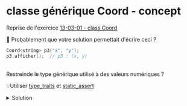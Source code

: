 # classe générique Coord - concept 

Reprise de l'exercice [13-03-01 - class Coord](13-01-01%20-%20class%20Coord.md)

🤔 Probablement que votre solution permettait d'écrire ceci ?

~~~cpp
Coord<string> p3("x", "y");
p3.afficher();  // p3 : (x, y)
~~~

<br>
Restreinde le type générique utilisé à des valeurs numériques ?

💡Utiliser [type_traits](https://cplusplus.com/reference/type_traits/) et [static_assert](https://en.cppreference.com/w/cpp/language/static_assert)

<details>
<summary>Solution</summary>

~~~cpp
#include <iostream>
#include <type_traits>
#include <vector>
using namespace std;

//------------------------------------------------------------
template <typename T>
class Coord {
public:
   Coord()           : Coord(T(), T()) {};
   Coord(T x, T y)   : x(x), y(y)      {};

   void  setCoord(T x, T y);
   T getX() const { return x; }
   T getY() const { return y; }

   void deplacer(T dx, T dy);
   void afficher() const;

private:
   static_assert(std::is_arithmetic<T>::value, "T is not an arithmetic value");
   T x;
   T y;
   T z;
};

//------------------------------------------------------------
int main() {

   cout << "origine  : ";
   const Coord<int> origin;
   origin.afficher();
   cout << endl;

   cout << "p1       : ";
   Coord<int> p1;
   p1.setCoord(1, 2);
   p1.afficher();
   cout << endl;

   cout << "p2       : ";
   Coord<double> p2(3, 4);
   p2.afficher();
   cout << endl;

   cout << "p2->     : ";
   p2.deplacer(1, 1);            // conversion int => double
   cout << "(" << p2.getX() << ", " << p2.getY() << ")";
   cout << endl;

   cout << "p3       : ";
   Coord<string> p3("x", "y");   // ne compile pas
   p3.afficher();
   cout << endl;
}

//------------------------------------------------------------
template <typename T>
void Coord<T>::setCoord(T x, T y) {
   this->x = x;
   this->y = y;
}

//------------------------------------------------------------
template <typename T>
void Coord<T>::deplacer(T dx, T dy) {
   this->x += dx;
   this->y += dy;
}

//------------------------------------------------------------
template <typename T>
void Coord<T>::afficher() const {
   cout << "(" << this->x << ", " << this->y << ")";
}
~~~

</details>
